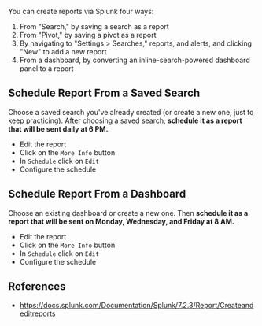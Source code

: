 You can create reports via Splunk four ways:

1. From "Search," by saving a search as a report
2. From "Pivot," by saving a pivot as a report
3. By navigating to "Settings > Searches," reports, and alerts, and clicking "New" to add a new report
4. From a dashboard, by converting an inline-search-powered dashboard panel to a report

## Schedule Report From a Saved Search
Choose a saved search you've already created (or create a new one, just to keep practicing). After choosing a saved search, **schedule it as a report that will be sent daily at 6 PM.**

- Edit the report
- Click on the `More Info` button
- In `Schedule` click on `Edit`
- Configure the schedule

## Schedule Report From a Dashboard
Choose an existing dashboard or create a new one. Then **schedule it as a report that will be sent on Monday, Wednesday, and Friday at 8 AM.**

- Edit the report
- Click on the `More Info` button
- In `Schedule` click on `Edit`
- Configure the schedule

## References

- https://docs.splunk.com/Documentation/Splunk/7.2.3/Report/Createandeditreports